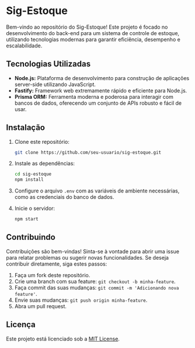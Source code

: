 # Sig-Estoque

Bem-vindo ao repositório do Sig-Estoque! Este projeto é focado no desenvolvimento do back-end para um sistema de controle de estoque, utilizando tecnologias modernas para garantir eficiência, desempenho e escalabilidade.

## Tecnologias Utilizadas

- **Node.js:** Plataforma de desenvolvimento para construção de aplicações server-side utilizando JavaScript.
- **Fastify:** Framework web extremamente rápido e eficiente para Node.js.
- **Prisma ORM:** Ferramenta moderna e poderosa para interagir com bancos de dados, oferecendo um conjunto de APIs robusto e fácil de usar.

## Instalação

1. Clone este repositório:
   ```bash
   git clone https://github.com/seu-usuario/sig-estoque.git
   ```

2. Instale as dependências:
   ```bash
   cd sig-estoque
   npm install
   ```

3. Configure o arquivo `.env` com as variáveis de ambiente necessárias, como as credenciais do banco de dados.

4. Inicie o servidor:
   ```bash
   npm start
   ```

## Contribuindo

Contribuições são bem-vindas! Sinta-se à vontade para abrir uma issue para relatar problemas ou sugerir novas funcionalidades. Se deseja contribuir diretamente, siga estes passos:

1. Faça um fork deste repositório.
2. Crie uma branch com sua feature: `git checkout -b minha-feature`.
3. Faça commit das suas mudanças: `git commit -m 'Adicionando nova feature'`.
4. Envie suas mudanças: `git push origin minha-feature`.
5. Abra um pull request.

## Licença

Este projeto está licenciado sob a [MIT License](LICENSE).
